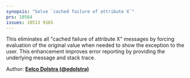 ```yaml
---
synopsis: "Solve `cached failure of attribute X`"
prs: 10564
issues: 10513 9165
---
```


This eliminates all "cached failure of attribute X" messages by forcing evaluation of the original value when needed to show the exception to the user. This enhancement improves error reporting by providing the underlying message and stack trace.

Author: [**Eelco Dolstra (@edolstra)**](https://github.com/edolstra)
